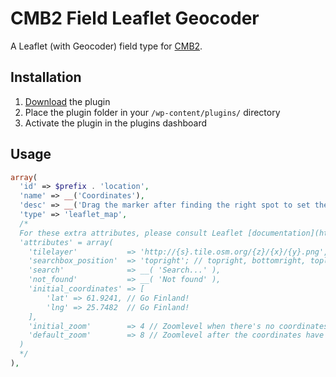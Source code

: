 # CMB2 Field Leaflet Geocoder
A Leaflet (with Geocoder) field type for [CMB2](https://github.com/WebDevStudios/CMB2).

## Installation

1. [Download](https://github.com/villeristi/CMB2-field-Leaflet-Geocoder/archive/master.zip) the plugin
2. Place the plugin folder in your `/wp-content/plugins/` directory
3. Activate the plugin in the plugins dashboard

## Usage

```php
array(
  'id' => $prefix . 'location',
  'name' => __('Coordinates'),
  'desc' => __('Drag the marker after finding the right spot to set the exact coordinates'),
  'type' => 'leaflet_map',
  /*
  For these extra attributes, please consult Leaflet [documentation](http://leafletjs.com/reference-1.0.0.html)
  'attributes' = array(
    'tilelayer'           => 'http://{s}.tile.osm.org/{z}/{x}/{y}.png',
    'searchbox_position'  => 'topright'; // topright, bottomright, topleft, bottomleft,
    'search'              => __( 'Search...' ),
    'not_found'           => __( 'Not found' ),
    'initial_coordinates' => [
        'lat' => 61.9241, // Go Finland!
        'lng' => 25.7482  // Go Finland!
    ],
    'initial_zoom'        => 4 // Zoomlevel when there's no coordinates set,
    'default_zoom'        => 8 // Zoomlevel after the coordinates have been set & page saved
  )
  */
),
```
